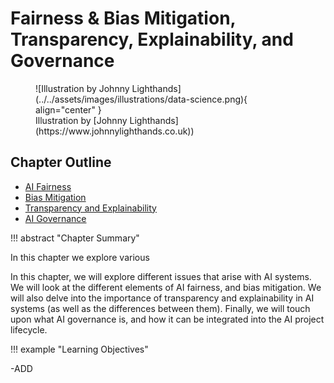 # Fairness & Bias Mitigation, Transparency, Explainability, and Governance
<figure markdown>
  ![Illustration by Johnny Lighthands](../../assets/images/illustrations/data-science.png){ align="center" }
  <figcaption>Illustration by [Johnny Lighthands](https://www.johnnylighthands.co.uk))</figcaption>
</figure>

## Chapter Outline

- [AI Fairness](fairness.md)
- [Bias Mitigation](bias.md)
- [Transparency and Explainability](transparency.md)
- [AI Governance](governance.md)


!!! abstract "Chapter Summary"

   In this chapter we explore various 

   In this chapter, we will explore different issues that arise with AI systems. We will look at the different elements of AI fairness, and bias mitigation. We will also delve into the importance of transparency and explainability in AI systems (as well as the differences between them). Finally, we will touch upon what AI governance is, and how it can be integrated into the AI project lifecycle.

!!! example "Learning Objectives"

   -ADD
